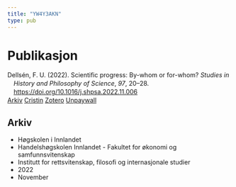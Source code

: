 ```yaml
---
title: "YW4Y3AKN"
type: pub
---
```

<h1>Publikasjon</h1>
<article id="csl-bib-container-YW4Y3AKN" class="csl-bib-container">
  <div class="csl-bib-body" style="line-height: 1.35; padding-left: 1em; text-indent:-1em;">
  <div class="csl-entry">Dells&#xE9;n, F. U. (2022). Scientific progress: By-whom or for-whom? <i>Studies in History and Philosophy of Science</i>, <i>97</i>, 20&#x2013;28. <a href="https://doi.org/10.1016/j.shpsa.2022.11.006">https://doi.org/10.1016/j.shpsa.2022.11.006</a></div>
</div>
  <div class="csl-bib-buttons">
    <a href="#taxonomy-article-YW4Y3AKN" class="csl-bib-button">Arkiv</a>
    <a href alt="Cristin URL" class="csl-bib-button">Cristin</a>
    <a href alt="Zotero URL" class="csl-bib-button">Zotero</a>
    <a href="https://doi.org/10.1016/j.shpsa.2022.11.006" class="csl-bib-button">Unpaywall</a>
  </div>
  <div id="csl-bib-meta-container-YW4Y3AKN"></div>
</article>
<div id="csl-bib-meta-YW4Y3AKN" class="csl-bib-meta">
  <article id="taxonomy-article-YW4Y3AKN" class="taxonomy-article">
    <h1>Arkiv</h1>
    <ul>
      <li>Høgskolen i Innlandet</li>
      <li>Handelshøgskolen Innlandet - Fakultet for økonomi og samfunnsvitenskap</li>
      <li>Institutt for rettsvitenskap, filosofi og internasjonale studier</li>
      <li>2022</li>
      <li>November</li>
    </ul>
  </article>
</div>
